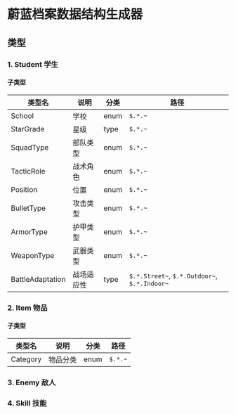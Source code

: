# 蔚蓝档案数据结构生成器

## 类型

### 1. Student 学生

#### 子类型

| 类型名 | 说明 | 分类 | 路径 |
| --- | --- | --- | --- |
| School | 学校 | enum | `$.*.~` |
| StarGrade | 星级 | type | `$.*.~` |
| SquadType | 部队类型 | enum | `$.*.~` |
| TacticRole | 战术角色 | enum | `$.*.~` |
| Position | 位置 | enum | `$.*.~` |
| BulletType | 攻击类型 | enum | `$.*.~` |
| ArmorType | 护甲类型 | enum | `$.*.~` |
| WeaponType | 武器类型 | enum | `$.*.~` |
| BattleAdaptation | 战场适应性 | type | `$.*.Street~`, `$.*.Outdoor~`, `$.*.Indoor~` |

### 2. Item 物品

#### 子类型

| 类型名 | 说明 | 分类 | 路径 |
| --- | --- | --- | --- |
| Category | 物品分类 | enum | `$.*.~` |

### 3. Enemy 敌人

### 4. Skill 技能
